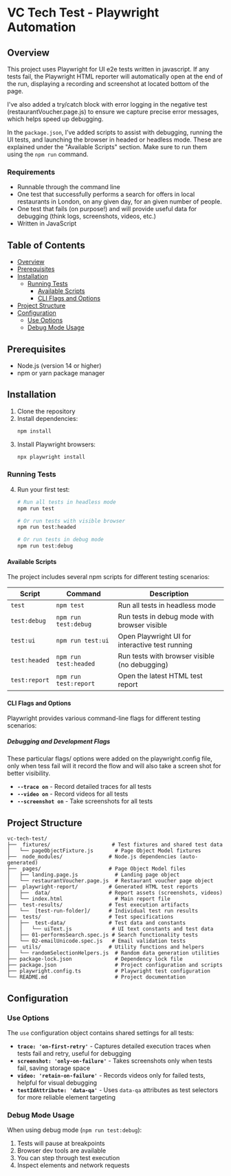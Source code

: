# VC Tech Test - Playwright Automation

## Overview

This project uses Playwright for UI e2e tests written in javascript. If any tests fail, the Playwright HTML reporter will automatically open at the end of the run, displaying a recording and screenshot at located bottom of the page.

I've also added a try/catch block with error logging in the negative test (restaurantVoucher.page.js) to ensure we capture precise error messages, which helps speed up debugging.

In the `package.json`, I’ve added scripts to assist with debugging, running the UI tests, and launching the browser in headed or headless mode. These are explained under the "Available Scripts" section. Make sure to run them using the `npm run` command.

### Requirements

- Runnable through the command line
- One test that successfully performs a search for offers in local restaurants in London, on any
  given day, for an given number of people.
- One test that fails (on purpose!) and will provide useful data for debugging (think logs,
  screenshots, videos, etc.)
- Written in JavaScript

## Table of Contents

- [Overview](#overview)
- [Prerequisites](#prerequisites)
- [Installation](#installation)
  - [Running Tests](#running-tests)
    - [Available Scripts](#available-scripts)
    - [CLI Flags and Options](#cli-flags-and-options)
- [Project Structure](#project-structure)
- [Configuration](#configuration)
  - [Use Options](#use-options)
  - [Debug Mode Usage](#debug-mode-usage)


## Prerequisites

- Node.js (version 14 or higher)
- npm or yarn package manager

## Installation

1. Clone the repository
2. Install dependencies:
   ```bash
   npm install
   ```
3. Install Playwright browsers:
   ```bash
   npx playwright install
   ```
### Running Tests
4. Run your first test:
   ```bash
   # Run all tests in headless mode
   npm run test
   
   # Or run tests with visible browser
   npm run test:headed
   
   # Or run tests in debug mode
   npm run test:debug
   ```

#### Available Scripts
The project includes several npm scripts for different testing scenarios:

| Script | Command | Description |
|--------|---------|-------------|
| `test` | `npm test` | Run all tests in headless mode |
| `test:debug` | `npm run test:debug` | Run tests in debug mode with browser visible |
| `test:ui` | `npm run test:ui` | Open Playwright UI for interactive test running |
| `test:headed` | `npm run test:headed` | Run tests with browser visible (no debugging) |
| `test:report` | `npm run test:report` | Open the latest HTML test report |

#### CLI Flags and Options

Playwright provides various command-line flags for different testing scenarios:

##### Debugging and Development Flags

These particular flags/ options were added on the playwright.config file, only when tess fail will it record the flow and will also take a screen shot for better visibility.

- **`--trace on`** - Record detailed traces for all tests
- **`--video on`** - Record videos for all tests
- **`--screenshot on`** - Take screenshots for all tests

## Project Structure

```
vc-tech-test/
├──  fixtures/                    # Test fixtures and shared test data
│   └── pageObjectFixture.js       # Page Object Model fixtures
├──  node_modules/               # Node.js dependencies (auto-generated)
├──  pages/                      # Page Object Model files
│   ├── landing.page.js            # Landing page object
│   └── restaurantVoucher.page.js  # Restaurant voucher page object
├──  playwright-report/          # Generated HTML test reports
│   ├──  data/                   # Report assets (screenshots, videos)
│   └── index.html                 # Main report file
├──  test-results/               # Test execution artifacts
│   └──  [test-run-folder]/      # Individual test run results
├──  tests/                      # Test specifications
│   ├──  test-data/              # Test data and constants
│   │   └── uiText.js             # UI text constants and test data
│   ├── 01-performsSearch.spec.js # Search functionality tests
│   └── 02-emailUnicode.spec.js   # Email validation tests
├──  utils/                      # Utility functions and helpers
│   └── randomSelectionHelpers.js  # Random data generation utilities
├── package-lock.json              # Dependency lock file
├── package.json                   # Project configuration and scripts
├── playwright.config.ts           # Playwright test configuration
└── README.md                      # Project documentation
```

## Configuration

### Use Options

The `use` configuration object contains shared settings for all tests:

- **`trace: 'on-first-retry'`** - Captures detailed execution traces when tests fail and retry, useful for debugging
- **`screenshot: 'only-on-failure'`** - Takes screenshots only when tests fail, saving storage space
- **`video: 'retain-on-failure'`** - Records videos only for failed tests, helpful for visual debugging
- **`testIdAttribute: 'data-qa'`** - Uses `data-qa` attributes as test selectors for more reliable element targeting

### Debug Mode Usage

When using debug mode (`npm run test:debug`):
1. Tests will pause at breakpoints
2. Browser dev tools are available
3. You can step through test execution
4. Inspect elements and network requests
